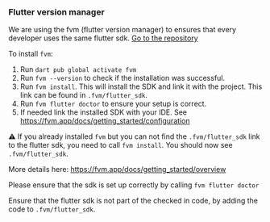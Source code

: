 ### Flutter version manager

We are using the fvm (flutter version manager) to ensures that every developer uses the same flutter sdk.
[Go to the repository](https://github.com/leoafarias/fvm)

To install `fvm`:

1. Run `dart pub global activate fvm`
2. Run `fvm --version` to check if the installation was successful.
3. Run `fvm install`. This will install the SDK and link it with the project. This link can be found
   in `.fvm/flutter_sdk`.
4. Run `fvm flutter doctor` to ensure your setup is correct.
5. If needed link the installed SDK with your IDE. See https://fvm.app/docs/getting_started/configuration

⚠️ If you already installed `fvm` but you can not find the `.fvm/flutter_sdk` link to the flutter sdk, you need to
call `fvm install`. You should now see `.fvm/flutter_sdk`.

More details here: https://fvm.app/docs/getting_started/overview

Please ensure that the sdk is set up correctly by calling `fvm flutter doctor`

Ensure that the flutter sdk is not part of the checked in code, by adding the code to `.fvm/flutter_sdk`.
